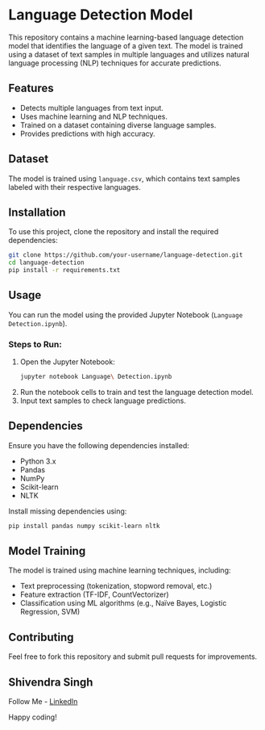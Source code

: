 # Language Detection Model

This repository contains a machine learning-based language detection model that identifies the language of a given text. The model is trained using a dataset of text samples in multiple languages and utilizes natural language processing (NLP) techniques for accurate predictions.

## Features
- Detects multiple languages from text input.
- Uses machine learning and NLP techniques.
- Trained on a dataset containing diverse language samples.
- Provides predictions with high accuracy.

## Dataset
The model is trained using `language.csv`, which contains text samples labeled with their respective languages.

## Installation
To use this project, clone the repository and install the required dependencies:

```bash
git clone https://github.com/your-username/language-detection.git
cd language-detection
pip install -r requirements.txt
```

## Usage
You can run the model using the provided Jupyter Notebook (`Language Detection.ipynb`).

### Steps to Run:
1. Open the Jupyter Notebook:
   ```bash
   jupyter notebook Language\ Detection.ipynb
   ```
2. Run the notebook cells to train and test the language detection model.
3. Input text samples to check language predictions.

## Dependencies
Ensure you have the following dependencies installed:
- Python 3.x
- Pandas
- NumPy
- Scikit-learn
- NLTK

Install missing dependencies using:
```bash
pip install pandas numpy scikit-learn nltk
```

## Model Training
The model is trained using machine learning techniques, including:
- Text preprocessing (tokenization, stopword removal, etc.)
- Feature extraction (TF-IDF, CountVectorizer)
- Classification using ML algorithms (e.g., Naïve Bayes, Logistic Regression, SVM)

## Contributing
Feel free to fork this repository and submit pull requests for improvements.

## Shivendra Singh
 Follow Me -  [LinkedIn](https://www.linkedin.com/in/shivendraspatel/) 


Happy coding!

